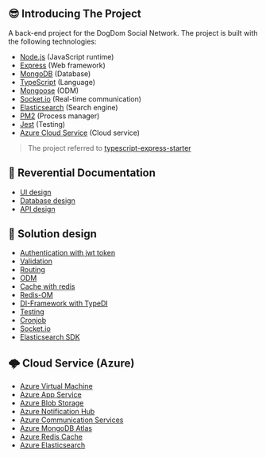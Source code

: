 ## 😎 Introducing The Project

A back-end project for the DogDom Social Network. The project is built with the following technologies:

- [Node.js](https://nodejs.org/en/) (JavaScript runtime)
- [Express](https://expressjs.com/) (Web framework)
- [MongoDB](https://www.mongodb.com/) (Database)
- [TypeScript](https://www.typescriptlang.org/) (Language)
- [Mongoose](https://mongoosejs.com/) (ODM)
- [Socket.io](https://socket.io/) (Real-time communication)
- [Elasticsearch](https://www.elastic.co/) (Search engine)
- [PM2](https://pm2.keymetrics.io/) (Process manager)
- [Jest](https://jestjs.io/) (Testing)
- [Azure Cloud Service](https://azure.microsoft.com/en-us/products/cloud-services) (Cloud service)
 
> The project referred to [typescript-express-starter](https://github.com/ljlm0402/typescript-express-starter)

## 📝 Reverential Documentation
- [UI design](https://www.figma.com/file/KC9ozxuIoF14WiXvAUemxi/Dogdom-UI-kits-(Community)?type=design&node-id=1-3&mode=design)
- [Database design](https://app.diagrams.net/#G1wul7yGl5MWuCBcKrwA-m2hwV3lHLFB8_)
- [API design](http://dogdom.eastus.cloudapp.azure.com/api-docs/)

## 🤔 Solution design
- [Authentication with jwt token](https://blog.logrocket.com/jwt-authentication-best-practices)
- [Validation](https://github.com/typestack/class-validator)
- [Routing](https://github.com/typestack/routing-controllers)
- [ODM](https://mongoosejs.com/docs/index.html)
- [Cache with redis](https://redis.io/docs/)
- [Redis-OM](https://github.com/redis/redis-om-node)
- [DI-Framework with TypeDI](https://github.com/typestack/typedi)
- [Testing](https://github.com/jestjs/jest)
- [Cronjob](https://github.com/node-cron/node-cron)
- [Socket.io](https://socket.io/docs/v4)
- [Elasticsearch SDK](https://www.elastic.co/guide/en/elasticsearch/client/javascript-api/current/index.html)

## 🌩️ Cloud Service (Azure)
- [Azure Virtual Machine](https://azure.microsoft.com/en-us/services/virtual-machines/)
- [Azure App Service](https://azure.microsoft.com/en-us/services/app-service/)
- [Azure Blob Storage](https://azure.microsoft.com/en-us/services/storage/blobs/)
- [Azure Notification Hub](https://azure.microsoft.com/en-us/services/notification-hubs/)
- [Azure Communication Services](https://azure.microsoft.com/en-us/services/communication-services/)
- [Azure MongoDB Atlas](https://azure.microsoft.com/en-us/solutions/mongodb)
- [Azure Redis Cache](https://azure.microsoft.com/en-us/services/cache/)
- [Azure Elasticsearch](https://www.elastic.co/)